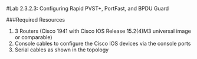 #Lab 2.3.2.3: Configuring Rapid PVST+, PortFast, and BPDU Guard

###Required Resources
1. 3 Routers (Cisco 1941 with Cisco IOS Release 15.2(4)M3 universal image or comparable)
2.  Console cables to configure the Cisco IOS devices via the console ports 
3.  Serial cables as shown in the topology



